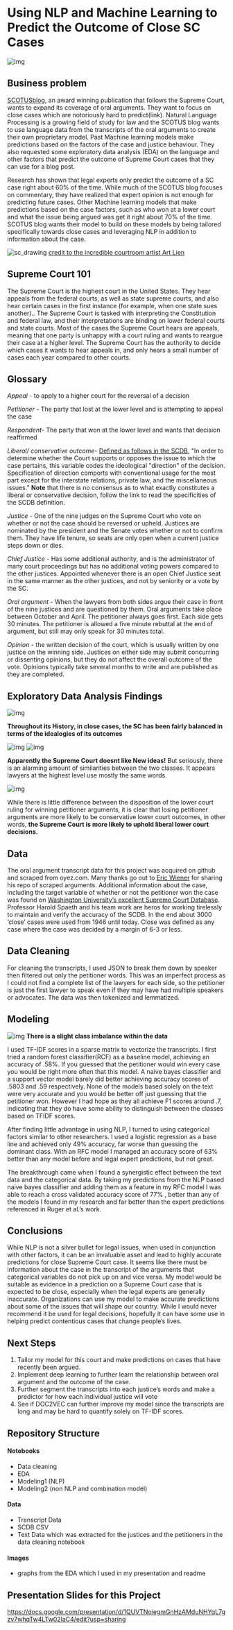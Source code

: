 # Using NLP and Machine Learning to Predict the Outcome of Close SC Cases
![img](https://github.com/acoco10/supreme_court_predictor/blob/main/images/Scotusblogheader.png##) 

## Business problem

[SCOTUSblog](https://www.scotusblog.com/), an award winning publication that follows the Supreme Court, wants to expand its coverage of oral arguments. They want to focus on close cases which are notoriously hard to predict(link). Natural Language Processing is a growing field of study for law and the SCOTUS blog wants to use language data from the transcripts of the oral arguments to create their own proprietary model. Past Machine learning models make predictions based on the factors of the case and justice behaviour. They also requested some exploratory data analysis (EDA) on the language and other factors that predict the outcome of Supreme Court cases that they can use for a blog post. 

Research has shown that legal experts only predict the outcome of a SC case right about 60% of the time. While much of the SCOTUS blog focuses on commentary, they have realized that expert opinion is not enough for predicting future cases. Other Machine learning models that make predictions based on the case factors, such as who won at a lower court and what the issue being argued was get it right about 70% of the time. SCOTUS blog wants their model to build on these models  by being tailored specifically towards close cases and leveraging  NLP in addition to information about the case. 


![sc_drawing](http://www.scotusdaily.com/wp-content/uploads/2017/12/xSC170626wide.jpg)
[credit to the incredible courtroom artist Art Lien](https://courtartist.com/)

## Supreme Court 101

The Supreme Court is the highest court in the United States. They hear appeals from the federal courts, as well as state supreme courts, and also hear certain cases in the first instance (for example, when one state sues another).. The Supreme Court is tasked with interpreting the Constitution and federal law, and their interpretations are binding on lower federal courts and state courts. Most of the cases the Supreme Court hears are appeals, meaning that one party is unhappy with a court ruling and wants to reargue their case at a higher level. The Supreme Court has the authority to decide which cases it wants to hear appeals in, and only hears a small number of cases each year compared to other courts. 

## Glossary 

*Appeal* - to apply to a higher court for the reversal of a decision

*Petitioner* -  The party that lost at the lower level and is attempting to appeal the case 

*Respondent*- The party that won at the lower level and wants that decision reaffirmed

*Liberal/ conservative outcome*- [Defined as follows in the SCDB](http://scdb.wustl.edu/), "In order to determine whether the Court supports or opposes the issue to which the case pertains, this variable codes the ideological "direction" of the decision. Specification of direction comports with conventional usage for the most part except for the interstate relations, private law, and the miscellaneous issues." **Note** that there is no consensus as to what exactly constitutes a liberal or conservative decision, follow the link to read the specificities of the SCDB definition. 

*Justice* - One of the nine judges on the Supreme Court who vote on whether or not the case should be reversed or upheld. Justices are nominated by the president and the Senate votes whether or not to confirm them. They have life tenure, so seats are only open when a current justice steps down or dies. 

*Chief Justice* - Has some additional authority, and is the administrator of many court proceedings but has no additional voting powers compared to the other justices. Appointed whenever there is an open Chief Justice seat in the same manner as the other justices, and not by seniority or a vote by the SC.

*Oral argument* - When the lawyers from both sides argue their case in front of the nine justices and are questioned by them. Oral arguments take place between October and April. The petitioner always goes first. Each side gets 30 minutes. The petitioner is allowed a five minute rebuttal at the end of argument, but still may only speak for 30 minutes total. 

*Opinion* - the written decision of the court, which is usually written by one justice on the winning side. Justices on either side may submit concurring or dissenting opinions, but they do not affect the overall outcome of the vote. Opinions typically take several months to write and are published as they are completed.

## Exploratory Data Analysis Findings

![img](https://github.com/acoco10/supreme_court_predictor/blob/main/images/outcome_direction.png)

**Throughout its History, in close cases, the SC has been fairly balanced in terms of the idealogies of its outcomes**

![img](https://github.com/acoco10/supreme_court_predictor/blob/main/images/wordswinning.png)
![img](https://github.com/acoco10/supreme_court_predictor/blob/main/images/wordslosing.png)

**Apparently the Supreme Court doesnt like New ideas!** But seriously, there is an alarming amount of similarities between the two classes. It appears lawyers at the highest level use mostly the same words. 

![img](https://github.com/acoco10/supreme_court_predictor/blob/main/images/lcdisposition.png)

While there is little difference between the disposition of the lower court ruling for winning petitioner arguments, it is clear that losing petitioner arguments are more likely to be conservative lower court outcomes, in other words, **the Supreme Court is more likely to uphold liberal lower court decisions.**

## Data 

The oral argument transcript data for this project was acquired on github and scraped from oyez.com. Many thanks go out to [Eric Wiener](https://github.com/EricWiener) for sharing his repo of scraped arguments. Additional information about the case, including the target variable of whether or not the petitioner won the case was found on [Washington University’s excellent Supreme Court Database](http://scdb.wustl.edu/). Professor Harold Spaeth and his team work are heros for working tirelessly to maintain and verify the accuracy of the SCDB. In the end about 3000 ‘close’ cases were used from 1946 until today. Close was defined as any case where the case was decided by a margin of 6-3 or less. 

## Data Cleaning

For cleaning the transcripts, I used JSON to break them down by speaker then filtered out only the petitioner words. This was an imperfect process as I could not find a complete list of the lawyers for each side, so the petitioner is just the first lawyer to speak even if they may have had multiple speakers or advocates. The data was then tokenized and lemmatized. 

## Modeling

![img](https://github.com/acoco10/supreme_court_predictor/blob/main/images/petitioner.png)
**There is a slight class imbalance within the data**

I used TF-IDF scores in a sparse matrix to vectorize the transcripts. I first tried a random forest classifier(RCF) as a baseline model, achieving an accuracy of .58%. If you guessed that the petitioner would win every case you would be right more often that this model. A naive bayes classifier and a support vector model barely did better achieving accuracy scores of .5803 and .59 respectively. None of the models based solely on the text were very accurate and you would be better off just guessing that the petitioner won. However I had hope as they all achieve F1 scores around .7, indicating that they do have some ability to distinguish between the classes based on TFIDF scores. 

After finding little advantage in using NLP, I turned to using categorical factors similar to other researchers. I used a logistic regression as a base line and achieved only 49% accuracy, far worse than guessing the dominant class. With an RFC model I managed an accuracy score of 63% better than any model before and legal expert predictions, but not great.

The breakthrough came when I found a synergistic effect between the text data and the categorical data. By taking my predictions from the NLP based naive bayes classifier and adding them as a feature in my RFC model I was able to reach a cross validated accuracy score of 77% , better than any of the models I found in my research and far better than the expert predictions referenced in Ruger et al.’s work. 

## Conclusions 

While NLP is not a silver bullet for legal issues, when used in conjunction with other factors, it can be an invaluable asset and lead to highly accurate predictions for close Supreme Court case. It seems like there must be information about the case in the transcript of the arguments that categorical variables do not pick up on and vice versa.  My model would be suitable as evidence in a prediction on a Supreme Court case that is expected to be close, especially when the legal experts are generally inaccurate. Organizations can use my model to make accurate predictions about some of the issues that will shape our country. While I would never recommend it be used for legal decisions, hopefully it can have some use in helping predict contentious cases that change people’s lives. 

## Next Steps 

1. Tailor my model for this court and make predictions on cases that have recently been argued.
2. Implement deep learning to further learn the relationship between oral argument and the outcome of the case.
3. Further segment the transcripts into each justice’s words and make a predictor for how each individual justice will vote 
4. See if DOC2VEC can further improve my model since the transcripts are long and may be hard to quantify solely on TF-IDF scores. 

## Repository Structure
#### Notebooks
  - Data cleaning
  - EDA
  - Modeling1 (NLP)
  - Modeling2 (non NLP and combination model)
#### Data
  - Transcript Data
  - SCDB CSV
  - Text Data which was extracted for the justices and the petitioners in the data cleaning notebook
#### Images
  - graphs from the EDA which I used in my presentation and readme 
 
 
 ## Presentation Slides for this Project
 
 https://docs.google.com/presentation/d/1QUVTNoiegmGnHzAMduNHYqL7gzv7whqTw4LTw02laC4/edit?usp=sharing

